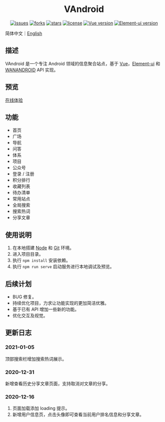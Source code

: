 <h1 align="center">VAndroid</h1>
<p align="center">
    <a href="https://github.com/ASCII13/VAndroid/issues"><img alt="issues" src="https://img.shields.io/github/issues/ASCII13/VAndroid"></a>
    <a href="https://github.com/ASCII13/VAndroid/network"><img alt="forks" src="https://img.shields.io/github/forks/ASCII13/VAndroid"></a>
    <a href="https://github.com/ASCII13/VAndroid/stargazers"><img alt="stars" src="https://img.shields.io/github/stars/ASCII13/VAndroid"></a>
    <a href="https://github.com/ASCII13/VAndroid"><img alt="license" src="https://img.shields.io/github/license/ASCII13/VAndroid"></a>
    <a href="https://cn.vuejs.org"><img alt="Vue version" src="https://img.shields.io/badge/Vue-2.6.11-brightgreen"></a>
    <a href="https://element.eleme.io/"><img alt="Element-ui version" src="https://img.shields.io/badge/Element--ui-2.4.5-brightgreen"></a>
</p>

简体中文｜[English](./README.en-US.md)

## 描述
VAndroid 是一个专注 Android 领域的信息聚合站点，基于 [Vue](https://cn.vuejs.org/)，[Element-ui](https://element.eleme.io/#/zh-CN) 和 [WANANDROID](https://www.wanandroid.com/) API 实现。

## 预览
[在线体验](http://119.45.40.227/v-android)

## 功能
- 首页
- 广场
- 导航
- 问答
- 体系
- 项目
- 公众号
- 登录 / 注册
- 积分排行
- 收藏列表
- 待办清单
- 常用站点
- 全局搜索
- 搜索热词
- 分享文章

## 使用说明
1. 在本地搭建 [Node](https://nodejs.org/en/) 和 [Git](https://git-scm.com/) 环境。
2. 进入项目目录。
3. 执行 `npm install` 安装依赖。
4. 执行 `npm run serve` 启动服务进行本地调试及预览。

## 后续计划
- BUG 修复。
- 持续优化项目，力求让功能实现的更加简洁优雅。
- 基于已有 API 增加一些新的功能。
- 优化交互及视觉。

## 更新日志
### 2021-01-05
顶部搜索栏增加搜索热词展示。

### 2020-12-31
新增查看历史分享文章页面，支持取消对文章的分享。

### 2020-12-16
1. 页面加载添加 loading 提示。
2. 新增用户信息页，点击头像即可查看当前用户排名信息和分享文章。